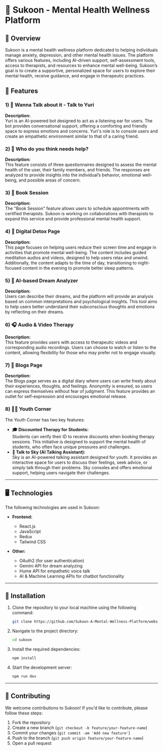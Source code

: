 # 🌸 Sukoon - Mental Health Wellness Platform

## 🌟 Overview

Sukoon is a mental health wellness platform dedicated to helping individuals manage anxiety, depression, and other mental health issues. The platform offers various features, including AI-driven support, self-assessment tools, access to therapists, and resources to enhance mental well-being. Sukoon’s goal is to create a supportive, personalized space for users to explore their mental health, receive guidance, and engage in therapeutic practices.

## 🌟 Features

### 1) **💬 Wanna Talk about it - Talk to Yuri**
**Description:**  
Yuri is an AI-powered bot designed to act as a listening ear for users. The bot provides conversational support, offering a comforting and friendly space to express emotions and concerns. Yuri's role is to console users and create an empathetic environment similar to that of a caring friend.

### 2) **🧠 Who do you think needs help?**
**Description:**  
This feature consists of three questionnaires designed to assess the mental health of the user, their family members, and friends. The responses are analyzed to provide insights into the individual’s behavior, emotional well-being, and possible areas of concern.

### 3) **📅 Book Session**
**Description:**  
The "Book Session" feature allows users to schedule appointments with certified therapists. Sukoon is working on collaborations with therapists to expand this service and provide professional mental health support.

### 4) **📱 Digital Detox Page**
**Description:**  
This page focuses on helping users reduce their screen time and engage in activities that promote mental well-being. The content includes guided meditation audios and videos, designed to help users relax and unwind. Additionally, the content adapts to the time of day, transitioning to night-focused content in the evening to promote better sleep patterns.

### 5) **🌙 AI-based Dream Analyzer**
**Description:**  
Users can describe their dreams, and the platform will provide an analysis based on common interpretations and psychological insights. This tool aims to help users better understand their subconscious thoughts and emotions by reflecting on their dreams.

### 6) **🎧 Audio & Video Therapy**
**Description:**  
This feature provides users with access to therapeutic videos and corresponding audio recordings. Users can choose to watch or listen to the content, allowing flexibility for those who may prefer not to engage visually.

### 7) **📝 Blogs Page**
**Description:**  
The Blogs page serves as a digital diary where users can write freely about their experiences, thoughts, and feelings. Anonymity is ensured, so users can express themselves without fear of judgment. This feature provides an outlet for self-expression and encourages emotional release.

### 8) **👩‍💻 Youth Corner**
The Youth Corner has two key features:
   - **🎓 Discounted Therapy for Students:**  
     Students can verify their ID to receive discounts when booking therapy sessions. This initiative is designed to support the mental health of students, who often face unique pressures and challenges.
   - **💬 Talk to Sky (AI Talking Assistant):**  
     Sky is an AI-powered talking assistant designed for youth. It provides an interactive space for users to discuss their feelings, seek advice, or simply talk through their problems. Sky consoles and offers emotional support, helping users navigate their challenges.

---

## 🖥️ Technologies

The following technologies are used in Sukoon:

- **Frontend:**  
  - React.js
  - JavaScript
  - Redux 
  - Tailwind CSS
    
- **Other:**  
  - OAuth2 (for user authentication)
  - Gemini API for dream analyzing
  - Hume API for empathetic voice talk
  - AI & Machine Learning APIs for chatbot functionality

---

## 🚀 Installation

1. Clone the repository to your local machine using the following command:
    ```bash
    git clone https://github.com/Sukoon-A-Mental-Wellness-Platform/website.git
    ```

2. Navigate to the project directory:
    ```bash
    cd sukoon
    ```

3. Install the required dependencies:
    ```bash
    npm install
    ```

4. Start the development server:
    ```bash
    npm run dev
    ```

---

## 🤝 Contributing

We welcome contributions to Sukoon! If you'd like to contribute, please follow these steps:

1. Fork the repository
2. Create a new branch (`git checkout -b feature/your-feature-name`)
3. Commit your changes (`git commit -am 'Add new feature'`)
4. Push to the branch (`git push origin feature/your-feature-name`)
5. Open a pull request
